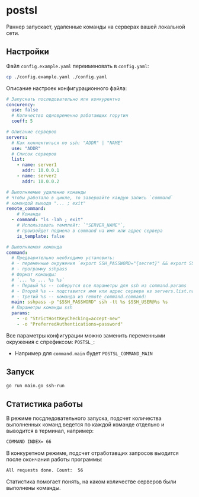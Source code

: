 # postsl

Раннер запускает, удаленные команды на серверах вашей локальной сети.

## Настройки

Файл `config.example.yaml` переименовать в `config.yaml`:

```sh
cp ./config.example.yaml ./config.yaml
```

Описание настроек конфигурационного файла:

```yaml
# Запускать последовательно или конкурентно
concurency:
  use: false
  # Количество одновременно работающих горутин
  coeff: 5

# Описание серверов
servers:
  # Как коннектиться по ssh: "ADDR" | "NAME"
  use: "ADDR"
  # Список серверов
  list:
    - name: server1
      addr: 10.0.0.1
    - name: server2
      addr: 10.0.0.2

# Выполняемые удаленно команды
# Чтобы работало в цикле, то завершайте каждую запись `command` 
# командой выхода "... ; exit"
remote_command:
    # Команда
  - command: "ls -lah ; exit"
    # Использовать темплейт: `"SERVER_NAME"`, 
    # произойдет подмена в command на имя или адрес сервера
    is_template: false

# Выполняемая команда
command:
  # Предварительно необходимо установить:
  # - переменные окружения `export SSH_PASSWORD="{secret}" && export SSH_USER="{username}"`
  # - программу sshpass
  # Формат команды:
  # `... %s ... %s %s`
  # - Первый %s -- соберутся все параметры для ssh из command.params
  # - Второй %s -- подставится имя или адрес сервера из servers.list.name|addr:
  # - Третий %s -- команда из remote_command.command:
  main: sshpass -p "$SSH_PASSWORD" ssh -tt %s $SSH_USER@%s %s
  # Параметры команды ssh
  params:
    - -o "StrictHostKeyChecking=accept-new"
    - -o "PreferredAuthentications=password"
```

Все параметры конфигурации можно заменить переменными окружения с спрефиксом: `POSTSL_`:
- Например для `command.main` будет `POSTSL_COMMAND_MAIN`

## Запуск

```sh
go run main.go ssh-run
```

## Статистика работы

В режиме посдледовательного запуска, подсчет количества выполненных команд ведется по каждой команде отдельно и выводится в терминал, например:

```sh
COMMAND INDEX= 66
```

В конкуретном режиме, подсчет отработавщих запросов выодится после окончания работы программы:

```sh
All requests done. Count:  56
```

Статистика помогает понять, на каком количестве серверов были выполнены команды.
